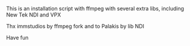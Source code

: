 This is an installation script with ffmpeg with several extra libs, including New Tek NDI and VPX

Thx immstudios by ffmpeg fork and to Palakis by lib NDI

Have fun
